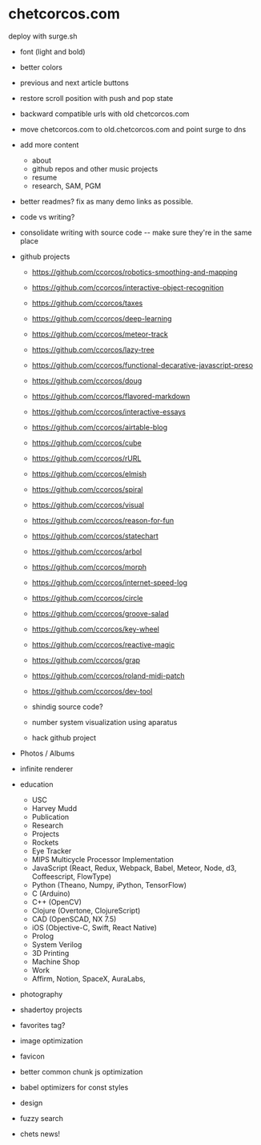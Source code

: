 # chetcorcos.com

deploy with surge.sh

- font (light and bold)
- better colors

- previous and next article buttons
- restore scroll position with push and pop state

- backward compatible urls with old chetcorcos.com

- move chetcorcos.com to old.chetcorcos.com and point surge to dns

- add more content
	- about
	- github repos and other music projects
	- resume
	- research, SAM, PGM

- better readmes? fix as many demo links as possible.
- code vs writing?
- consolidate writing with source code -- make sure they're in the same place

- github projects
	- https://github.com/ccorcos/robotics-smoothing-and-mapping
	- https://github.com/ccorcos/interactive-object-recognition
	- https://github.com/ccorcos/taxes
	- https://github.com/ccorcos/deep-learning
	- https://github.com/ccorcos/meteor-track
	- https://github.com/ccorcos/lazy-tree
	- https://github.com/ccorcos/functional-decarative-javascript-preso
	- https://github.com/ccorcos/doug
	- https://github.com/ccorcos/flavored-markdown
	- https://github.com/ccorcos/interactive-essays
	- https://github.com/ccorcos/airtable-blog
	- https://github.com/ccorcos/cube
	- https://github.com/ccorcos/rURL
	- https://github.com/ccorcos/elmish
	- https://github.com/ccorcos/spiral
	- https://github.com/ccorcos/visual
	- https://github.com/ccorcos/reason-for-fun
	- https://github.com/ccorcos/statechart
	- https://github.com/ccorcos/arbol
	- https://github.com/ccorcos/morph
	- https://github.com/ccorcos/internet-speed-log
	- https://github.com/ccorcos/circle
	- https://github.com/ccorcos/groove-salad
	- https://github.com/ccorcos/key-wheel
	- https://github.com/ccorcos/reactive-magic
	- https://github.com/ccorcos/grap
	- https://github.com/ccorcos/roland-midi-patch
	- https://github.com/ccorcos/dev-tool
	- shindig source code?

	- number system visualization using aparatus
	- hack github project

- Photos / Albums

- infinite renderer


- education
	- USC
	- Harvey Mudd
	- Publication
	- Research
	- Projects
	- Rockets
	- Eye Tracker
	- MIPS Multicycle Processor Implementation
	- JavaScript (React, Redux, Webpack, Babel, Meteor, Node, d3, Coffeescript, FlowType)
	- Python (Theano, Numpy, iPython, TensorFlow)
	- C (Arduino)
	- C++ (OpenCV)
	- Clojure (Overtone, ClojureScript)
	- CAD (OpenSCAD, NX 7.5)
	- iOS (Objective-C, Swift, React Native)
	- Prolog
	- System Verilog
	- 3D Printing
	- Machine Shop
	- Work
	- Affirm, Notion, SpaceX, AuraLabs,

- photography
- shadertoy projects

- favorites tag?

- image optimization
- favicon
- better common chunk js optimization
- babel optimizers for const styles

- design

- fuzzy search
- chets news!

